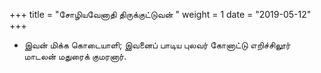 ﻿+++
title = "சோழியவேனாதி திருக்குட்டுவன்  "
weight = 1
date = "2019-05-12"
+++


-  இவன் மிக்க கொடையாளி; இவனைப் பாடிய புலவர் கோனாட்டு எறிச்சிலூர் மாடலன் மதுரைக் குமரனார். 
  
